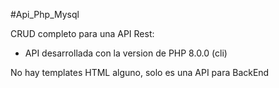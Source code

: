#Api_Php_Mysql

CRUD completo para una API Rest:

- API desarrollada con la version de PHP 8.0.0 (cli)

No hay templates HTML alguno, solo es una API para BackEnd